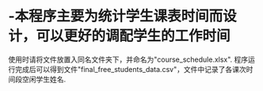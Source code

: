 # -本程序主要为统计学生课表时间而设计，可以更好的调配学生的工作时间
使用时请将文件放置入同名文件夹下，并命名为"course_schedule.xlsx".
程序运行完成后可以得到文件"final_free_students_data.csv"，文件中记录了各课次时间段空闲学生姓名.

